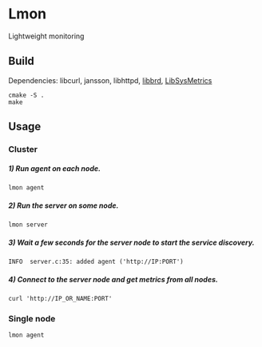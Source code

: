 # Lmon 

Lightweight monitoring

## Build

Dependencies: libcurl, jansson, libhttpd, [libbrd](https://github.com/YakOrg/Libbrd), [LibSysMetrics](https://github.com/YakOrg/LibSysMetrics)

```
cmake -S .
make
```

## Usage

### Cluster

##### 1) Run agent on each node.
```
lmon agent
```

##### 2) Run the server on some node.
```
lmon server
```

##### 3) Wait a few seconds for the server node to start the service discovery.
```
INFO  server.c:35: added agent ('http://IP:PORT')
```
##### 4) Connect to the server node and get metrics from all nodes.
```
curl 'http://IP_OR_NAME:PORT'
```
### Single node
```
lmon agent
```
